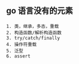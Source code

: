 ## go 语言没有的元素
    1. 类，继承，多态，重载
    2. 构造函数/解析构造函数
    3. try/catch/finally
    4. 操作符重载
    5. 泛型
    6. assert
    
